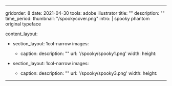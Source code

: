 ---

gridorder: 8
date: 2021-04-30
tools: adobe illustrator
title: ""
description: ""
time_period:
thumbnail: "/spookycover.png"
intro: |
 spooky phantom <br>
 original typeface

content_layout:
  - section_layout: 1col-narrow
    images:
      - caption:
        description: ""
        url: '/spooky/spooky1.png'
        width:
        height:
        
  - section_layout: 1col-narrow
    images:
      - caption:
        description: ""
        url: '/spooky/spooky3.png'
        width:
        height:

---